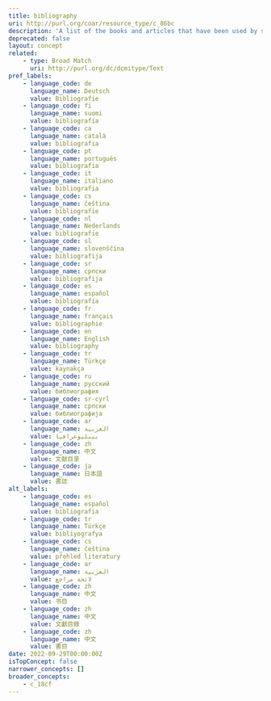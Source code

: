 ```yaml
---
title: bibliography
uri: http://purl.org/coar/resource_type/c_86bc
description: 'A list of the books and articles that have been used by someone when writing a particular book or article [Source: https://dictionary.cambridge.org/dictionary/english/bibliography]'
deprecated: false
layout: concept
related:
    - type: Broad Match
      uri: http://purl.org/dc/dcmitype/Text
pref_labels:
    - language_code: de
      language_name: Deutsch
      value: Bibliografie
    - language_code: fi
      language_name: suomi
      value: bibliografia
    - language_code: ca
      language_name: català
      value: bibliografia
    - language_code: pt
      language_name: português
      value: bibliografia
    - language_code: it
      language_name: italiano
      value: bibliografia
    - language_code: cs
      language_name: čeština
      value: bibliografie
    - language_code: nl
      language_name: Nederlands
      value: bibliografie
    - language_code: sl
      language_name: slovenščina
      value: bibliografija
    - language_code: sr
      language_name: српски
      value: bibliografija
    - language_code: es
      language_name: español
      value: bibliografía
    - language_code: fr
      language_name: français
      value: bibliographie
    - language_code: en
      language_name: English
      value: bibliography
    - language_code: tr
      language_name: Türkçe
      value: kaynakça
    - language_code: ru
      language_name: русский
      value: библиография
    - language_code: sr-cyrl
      language_name: српски
      value: библиографија
    - language_code: ar
      language_name: العربية
      value: بيبليوغرافيا
    - language_code: zh
      language_name: 中文
      value: 文献目录
    - language_code: ja
      language_name: 日本語
      value: 書誌
alt_labels:
    - language_code: es
      language_name: español
      value: bibliografia
    - language_code: tr
      language_name: Türkçe
      value: bibliyografya
    - language_code: cs
      language_name: čeština
      value: přehled literatury
    - language_code: ar
      language_name: العربية
      value: لائحة مراجع
    - language_code: zh
      language_name: 中文
      value: 书目
    - language_code: zh
      language_name: 中文
      value: 文獻目錄
    - language_code: zh
      language_name: 中文
      value: 書目
date: 2022-09-29T00:00:00Z
isTopConcept: false
narrower_concepts: []
broader_concepts:
    - c_18cf
---
```


